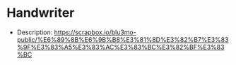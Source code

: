 # Handwriter
- Description: https://scrapbox.io/blu3mo-public/%E6%89%8B%E6%9B%B8%E3%81%8D%E3%82%B7%E3%83%9F%E3%83%A5%E3%83%AC%E3%83%BC%E3%82%BF%E3%83%BC